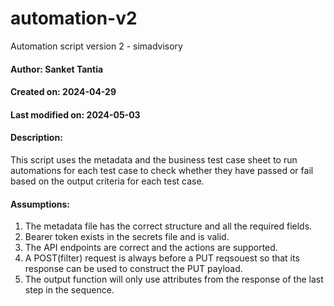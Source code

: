 # automation-v2
Automation script version 2 - simadvisory


#### Author: Sanket Tantia
#### Created on: 2024-04-29
#### Last modified on: 2024-05-03
#### Description: 
This script uses the metadata and the business test case sheet to run automations
for each test case to check whether they have passed or fail based on the output criteria for each test case.
#### Assumptions:
1. The metadata file has the correct structure and all the required fields.
2. Bearer token exists in the secrets file and is valid.
3. The API endpoints are correct and the actions are supported.
4. A POST(filter) request is always before a PUT reqsouest so that its response can be used to construct the PUT payload.
5. The output function will only use attributes from the response of the last step in the sequence.

